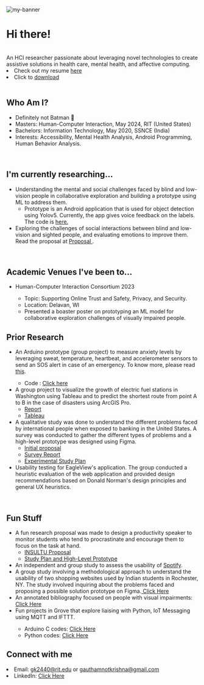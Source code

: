


<img src="https://github.com/gautham-2803/gautham-krishna-portfolio/assets/57102558/7b82a547-82b4-4538-bbc0-5f503c1c41f9" alt="my-banner">

#  Hi there!
<br />
An HCI researcher passionate about leveraging novel technologies to create assistive solutions in health care, mental health, and affective computing.
<li>Check out my resume <a href="https://people.rit.edu/gk2440/Resume/Gautham%20Krishna.pdf">here</a></li>
<li> Click to <a href ="https://github.com/gautham-2803/gautham-2803.github.io/files/13468884/Gautham_Krishna_Resume.pdf">download</a></li>



<br/>



## Who Am I?
<ul>
  <li>Definitely not Batman 🦇</li>
  <li>Masters: Human-Computer Interaction, May 2024, RIT (United States)</li>
  <li>Bachelors: Information Technology, May 2020, SSNCE (India)</li>
  <li>Interests: Accessibility, Mental Health Analysis, Android Programming, Human Behavior Analysis.</li>
</ul>

<br/>

## I'm currently researching...

<ul>
    <li> Understanding the mental and social challenges faced by blind and low-vision people in collaborative exploration and building a prototype using ML to address them.
        <ul>
            <li>Prototype is an Android application that is used for object detection using Yolov5. Currently, the app gives voice feedback on the labels. The code is <a href ="https://github.com/gautham-2803/Object-Detection">here.</a>
            </li>
        </ul>
    </li>
    <li>Exploring the challenges of social interactions between blind and low-vision and sighted people, and evaluating emotions to improve them. Read the proposal at <a href ="https://github.com/gautham-2803/gautham-krishna-portfolio/files/13071856/Proposal_Social_interactions.pdf"> Proposal </a>.
  </li>
</ul>
<br/>

## Academic Venues I've been to...
<ul>
  <li> Human-Computer Interaction Consortium 2023</li>
  <ul>
    <li> Topic: Supporting Online Trust and Safety, Privacy, and Security.</li>
    <li> Location: Delavan, WI</li>
    <li> Presented a boaster poster on prototyping an ML model for collaborative exploration challenges of visually impaired people. </li>
  </ul>
</ul>

## Prior Research
<ul>
  <li> An Arduino prototype (group project) to measure anxiety levels by leveraging sweat, temperature, heartbeat, and accelerometer sensors to send an SOS alert in case of an emergency. To know more, please read <a href="https://github.com/gautham-2803/gautham-krishna-portfolio/files/13095136/HCIN_722__Team_2.pdf">this</a>.</li>
  <ul>
    <li>Code : <a href = "https://github.com/gautham-2803/Arduino"> Click here</a></li>
  </ul>
  <li>
    A group project to visualize the growth of electric fuel stations in Washington using Tableau and to predict the shortest route from point A to B in the case of disasters using ArcGIS Pro.
    <ul>
      <li><a href="https://github.com/gautham-2803/gautham-krishna-portfolio/files/13096849/ISTE782_FinalProject_Team3.pdf">Report</a></li>
      <li><a href="https://github.com/gautham-2803/gautham-krishna-portfolio/files/13097221/ISTE782_FinalProject_Team3.zip">Tableau</a></li>
    </ul>
  </li>
  <li>
A qualitative study was done to understand the different problems faced by international people when exposed to banking in the United States. A survey was conducted to gather the different types of problems and a high-level prototype was designed using Figma.
    <ul>
      <li><a href="https://github.com/gautham-2803/gautham-krishna-portfolio/files/13099143/Commoner_s_problem_in_E_banking.pdf">Initial proposal</a></li>
      <li><a href="https://github.com/gautham-2803/gautham-krishna-portfolio/files/13099318/A.Survey.Research.to.Understand.Security.Issues.that.Migrants.Face.in.the.US.pdf">Survey Report</a></li>
        <li><a href="https://github.com/gautham-2803/gautham-krishna-portfolio/files/13099567/Experimental.Study.Plan.pdf">Experimental Study Plan</a></li>
    </ul>
  </li>
  <li> Usability testing for EagleView's application. The group conducted a heuristic evaluation of the web application and provided design recommendations based on Donald Norman's design principles and general UX heuristics. </li>
</ul>
<br/>

## Fun Stuff 
<ul>
  <li>A fun research proposal was made to design a productivity speaker to monitor students who tend to procrastinate and encourage them to focus on the task at hand.
    <ul>
      <li><a href="https://github.com/gautham-2803/gautham-krishna-portfolio/files/13100445/INSULTU.pdf">INSULTU Proposal</a></li>
      <li><a href="https://github.com/gautham-2803/gautham-krishna-portfolio/files/13100700/Study_Plan_Prototype.pdf"> Study Plan and High-Level Prototype</a></li>
    </ul>
  </li>
  <li> An independent and group study to assess the usability of <a href = "https://github.com/gautham-2803/gautham-krishna-portfolio/files/13102446/Spotify_KrishnaGautham.pdf">Spotify</a>. </li>

  <li>A group study involving a methodological approach to understand the usability of two shopping websites used by Indian students in Rochester, NY. The study involved inquiring about the problems faced and proposing a possible solution prototype on Figma.<a href="https://spiky-temple-8f0.notion.site/HCIN-620-Information-And-Interaction-Design-a5831d466a3240c881e5ec220c18c4da"> Click Here</a></li>

<li> An annotated bibliography focused on people with visual impairments: <a href ="https://github.com/gautham-2803/gautham-krishna-portfolio/files/13101679/AB_KrishnaGautham.pdf"> Click Here </a></li>
<li> Fun projects in Grove that explore liaising with Python, IoT Messaging using MQTT and IFTTT.</li>
  <ul>
    <li> Arduino C codes: <a href ="https://github.com/gautham-2803/Arduino/tree/master/Fun%20Stuff"> Click Here </a></li>
    <li> Python codes: <a href ="https://github.com/gautham-2803/Arduino/tree/master/Fun%20Stuff/Python"> Click Here </a></li>
  </ul>
</ul>

## Connect with me 

<li> Email: <a href="mailto: gk2440@rit.edu">gk2440@rit.edu</a> or <a href="mailto: gauthamnotkrishna@gmail.com">gauthamnotkrishna@gmail.com</a></li> 
<!-- - Email: gk2440@rit.edu or gauthamnotkrishna@gmail.com -->
<li>LinkedIn: <a href="https://www.linkedin.com/in/gautham-krishna-098278178/">Click Here</a></li> 





